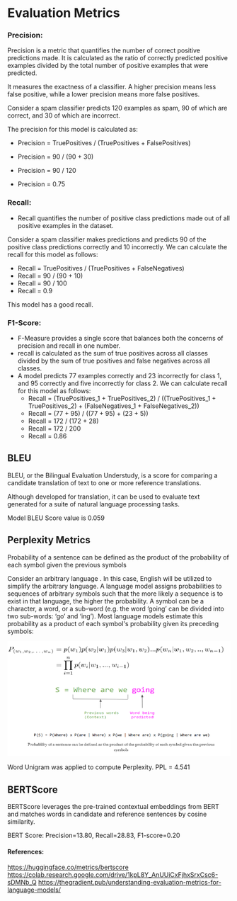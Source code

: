 # **Evaluation Metrics**

### Precision:

Precision is a metric that quantifies the number of correct positive predictions made. It is calculated as the ratio of correctly predicted positive examples divided by the total number of positive examples that were predicted.

It measures the exactness of a classifier. A higher precision means less false positive, while a lower precision means more false positives.

Consider a spam classifier predicts 120 examples as spam, 90 of which are correct, and 30 of which are incorrect.

The precision for this model is calculated as:

- Precision = TruePositives / (TruePositives + FalsePositives)

- Precision = 90 / (90 + 30)

- Precision = 90 / 120

- Precision = 0.75
  



### Recall:

- Recall quantifies the number of positive class predictions made out of all positive examples in the dataset.

Consider a spam classifier makes predictions and predicts 90 of the positive class predictions correctly and 10 incorrectly. We can calculate the recall for this model as follows:

- Recall = TruePositives / (TruePositives + FalseNegatives)
- Recall = 90 / (90 + 10)
- Recall = 90 / 100
- Recall = 0.9

This model has a good recall.



### F1-Score:

- F-Measure provides a single score that balances both the concerns of precision and recall in one number.
- recall is calculated as the sum of true positives across all classes divided by the sum of true positives and false negatives across all classes. 
- A model predicts 77 examples correctly and 23 incorrectly for class 1, and 95 correctly and five incorrectly for class 2. We can calculate recall for this model as follows:
  - Recall = (TruePositives_1 + TruePositives_2) / ((TruePositives_1 + TruePositives_2) + (FalseNegatives_1 + FalseNegatives_2))
  - Recall = (77 + 95) / ((77 + 95) + (23 + 5))
  - Recall = 172 / (172 + 28)
  - Recall = 172 / 200
  - Recall = 0.86

## BLEU

BLEU, or the Bilingual Evaluation Understudy, is a score for comparing a candidate translation of text to one or more reference translations.

Although developed for translation, it can be used to evaluate text generated for a suite of natural language processing tasks.

Model BLEU Score value is 0.059

## Perplexity Metrics
Probability of a sentence can be defined as the product of the probability of each symbol given the previous symbols

Consider an arbitrary language . In this case, English will be utilized to simplify the arbitrary language. A language model assigns probabilities to sequences of arbitrary symbols such that the more likely a sequence  is to exist in that language, the higher the probability. A symbol can be a character, a word, or a sub-word (e.g. the word ‘going’ can be divided into two sub-words: ‘go’ and ‘ing’). Most language models estimate this probability as a product of each symbol's probability given its preceding symbols:

![alt text](https://raw.githubusercontent.com/thamizhannal/END3.0/main/Session%207%20-%20Learning%20Rates%20and%20Evaluation%20Metrics/imgs/perplexity.png?raw=true)


Word Unigram was applied to compute Perplexity. PPL = 4.541

## BERTScore
BERTScore leverages the pre-trained contextual embeddings from BERT and matches words in candidate and reference sentences by cosine similarity. 

BERT Score: Precision=13.80, Recall=28.83, F1-score=0.20



#### References:
https://huggingface.co/metrics/bertscore
https://colab.research.google.com/drive/1kpL8Y_AnUUiCxFjhxSrxCsc6-sDMNb_Q
https://thegradient.pub/understanding-evaluation-metrics-for-language-models/
